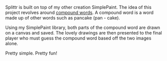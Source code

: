 Splittr is built on top of my other creation SimplePaint. The idea of this project revolves around
[compound words](https://en.wikipedia.org/wiki/Compound_(linguistics)). A compound word is a word made up of other words such as pancake (pan - cake).

Using my SimplePaint library, both parts of the compound word are drawn on a canvas and saved. The lovely drawings are then presented to the final player who must guess the compound word based off the two images alone.

Pretty simple. Pretty fun!